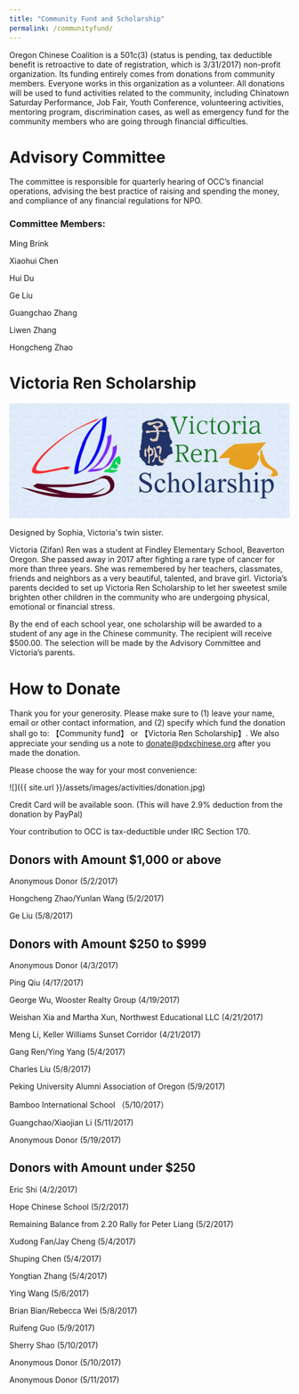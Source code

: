 ```yaml
---
title: "Community Fund and Scholarship"
permalink: /communityfund/
---
```

Oregon Chinese Coalition is a 501c(3) (status is pending, tax deductible benefit is retroactive to date of registration, which is 3/31/2017) non-profit organization. Its funding entirely comes from donations from community members. Everyone works in this organization as a volunteer. All donations will be used to fund activities related to the community, including Chinatown Saturday Performance, Job Fair, Youth Conference, volunteering activities, mentoring program, discrimination cases, as well as emergency fund for the community members who are going through financial difficulties.

# Advisory Committee

The committee is responsible for quarterly hearing of OCC’s financial operations, advising the best practice of raising and spending the money, and compliance of any financial regulations for NPO.

### Committee Members:

Ming Brink

Xiaohui Chen

Hui Du

Ge Liu

Guangchao Zhang

Liwen Zhang

Hongcheng Zhao

# Victoria Ren Scholarship

<p><img src="/assets/images/activities/victoria_scholarship.jpg"></p>
Designed by Sophia, Victoria's twin sister.

Victoria (Zifan) Ren was a student at Findley Elementary School, Beaverton Oregon. She passed away in 2017 after fighting a rare type of cancer for more than three years. She was remembered by her teachers, classmates, friends and neighbors as a very beautiful, talented, and brave girl. Victoria’s parents decided to set up Victoria Ren Scholarship to let her sweetest smile brighten other children in the community who are undergoing physical, emotional or financial stress.

By the end of each school year, one scholarship will be awarded to a student of any age in the Chinese community. The recipient will receive $500.00. The selection will be made by the Advisory Committee and Victoria’s parents.

# How to Donate

Thank you for your generosity. Please make sure to (1) leave your name, email or other contact information, and (2) specify which fund the donation shall go to: 【Community fund】 or 【Victoria Ren Scholarship】. We also appreciate your sending us a note to donate@pdxchinese.org after you made the donation.

Please choose the way for your most convenience:

![]({{ site.url }}/assets/images/activities/donation.jpg)

Credit Card will be available soon.
(This will have 2.9% deduction from the donation by PayPal)

Your contribution to OCC is tax-deductible under IRC Section 170.

## Donors with Amount $1,000 or above

Anonymous Donor (5/2/2017)

Hongcheng Zhao/Yunlan Wang (5/2/2017)

Ge Liu (5/8/2017)

## Donors with Amount $250 to $999

Anonymous Donor (4/3/2017)

Ping Qiu (4/17/2017)

George Wu, Wooster Realty Group (4/19/2017)

Weishan Xia and Martha Xun, Northwest Educational LLC (4/21/2017)

Meng Li, Keller Williams Sunset Corridor (4/21/2017)

Gang Ren/Ying Yang (5/4/2017)

Charles Liu (5/8/2017)

Peking University Alumni Association of Oregon (5/9/2017)

Bamboo International School （5/10/2017）

Guangchao/Xiaojian Li (5/11/2017)

Anonymous Donor (5/19/2017)

## Donors with Amount under $250

Eric Shi (4/2/2017)

Hope Chinese School (5/2/2017)

Remaining Balance from 2.20 Rally for Peter Liang (5/2/2017)

Xudong Fan/Jay Cheng (5/4/2017)

Shuping Chen (5/4/2017)

Yongtian Zhang (5/4/2017)

Ying Wang (5/6/2017)

Brian Bian/Rebecca Wei (5/8/2017)

Ruifeng Guo (5/9/2017)

Sherry Shao (5/10/2017)

Anonymous Donor (5/10/2017)

Anonymous Donor (5/11/2017)
